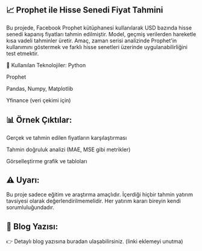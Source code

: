 

## 📈 Prophet ile Hisse Senedi Fiyat Tahmini
Bu projede, Facebook Prophet kütüphanesi kullanılarak USD bazında hisse senedi kapanış fiyatları tahmin edilmiştir. Model, geçmiş verilerden hareketle kısa vadeli tahminler üretir. Amaç, zaman serisi analizinde Prophet'in kullanımını göstermek ve farklı hisse senetleri üzerinde uygulanabilirliğini test etmektir.

🔧 Kullanılan Teknolojiler:
Python

Prophet

Pandas, Numpy, Matplotlib

Yfinance (veri çekimi için)

## 📊 Örnek Çıktılar:
Gerçek ve tahmin edilen fiyatların karşılaştırması

Tahmin doğruluk analizi (MAE, MSE gibi metrikler)

Görselleştirme grafik ve tabloları

## ⚠️ Uyarı:
Bu proje sadece eğitim ve araştırma amaçlıdır. İçerdiği hiçbir tahmin yatırım tavsiyesi olarak değerlendirilmemelidir. Her yatırım kararı bireyin kendi sorumluluğundadır.

## 📝 Blog Yazısı:
👉 Detaylı blog yazısına buradan ulaşabilirsiniz. (linki eklemeyi unutma)
